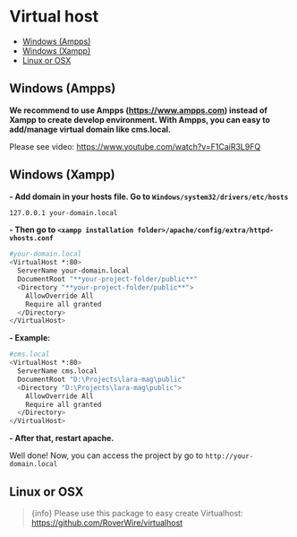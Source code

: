 # Virtual host

- [Windows (Ampps)](#windows-ampps)
- [Windows (Xampp)](#windows)
- [Linux or OSX](#linux_osx)

<a name="windows-ampps"></a>
## Windows (Ampps)
**We recommend to use Ampps (https://www.ampps.com) instead of Xampp to create develop environment. With Ampps, you can easy to add/manage virtual domain like cms.local.**

Please see video: https://www.youtube.com/watch?v=F1CaiR3L9FQ
<a name="windows"></a>
## Windows (Xampp)

**- Add domain in your hosts file. Go to `Windows/system32/drivers/etc/hosts`**

```bash
127.0.0.1 your-domain.local
```

**- Then go to `<xampp installation folder>/apache/config/extra/httpd-vhosts.conf`**

```bash
#your-domain.local
<VirtualHost *:80>
  ServerName your-domain.local
  DocumentRoot "**your-project-folder/public**"
  <Directory "**your-project-folder/public**">
    AllowOverride All
    Require all granted
  </Directory>
</VirtualHost>
```

**- Example:**

```bash
#cms.local
<VirtualHost *:80>
  ServerName cms.local
  DocumentRoot "D:\Projects\lara-mag\public"
  <Directory "D:\Projects\lara-mag\public">
    AllowOverride All
    Require all granted
  </Directory>
</VirtualHost>
```

**- After that, restart apache.**

Well done! Now, you can access the project by go to `http://your-domain.local`

<a name="linux_osx"></a>
## Linux or OSX

> {info} Please use this package to easy create Virtualhost: https://github.com/RoverWire/virtualhost